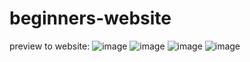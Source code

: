 # beginners-website
preview to website:
![image](https://github.com/djsarchive/beginners-website/assets/118548364/0aed3da6-395e-4b35-a80e-7aa7cae58725)
![image](https://github.com/djsarchive/beginners-website/assets/118548364/9d2f6402-c295-4ca4-a065-65f36662ee4a)
![image](https://github.com/djsarchive/beginners-website/assets/118548364/0a5383d2-a99c-449f-9244-8b3ea25e1471)
![image](https://github.com/djsarchive/beginners-website/assets/118548364/db0ffb78-07ec-40f4-a011-95d5ce854b59)



